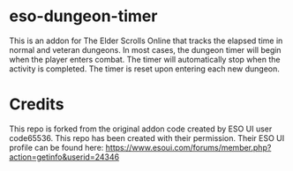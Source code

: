 # eso-dungeon-timer
This is an addon for The Elder Scrolls Online that tracks the elapsed time in normal and veteran dungeons. In most cases, the dungeon timer will begin when the player enters combat. The timer will automatically stop when the activity is completed. The timer is reset upon entering each new dungeon.

# Credits
This repo is forked from the original addon code created by ESO UI user code65536. This repo has been created with their permission. Their ESO UI profile can be found here: https://www.esoui.com/forums/member.php?action=getinfo&userid=24346
